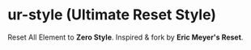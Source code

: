 # ur-style (Ultimate Reset Style)

Reset All Element to **Zero Style**. Inspired & fork by **Eric Meyer's Reset**.